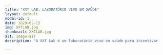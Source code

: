 ```yaml
---
title: "XXT LAB: LABORATÓRIO VIVO EM SAÚDE"
layout: default
modal-id: 1
date: 2020-02-15
img: XXTLAB.jpg
thumbnail: XXTLAB.jpg
alt: image-alt
description: "O XXT Lab é um laboratório vivo em saúde para incentivar o autocuidado, a escuta e a autonomia em saúde, pensada em sua integralidade e complexidade. Um espaço seguro e acolhedor onde você pode aprender sobre sua anatomia e fisiologia, falar sobre prazer e sexualidade, visualizar seu colo do útero, conhecer e acessar ervas, óleos essenciais e outros tratamentos naturais para desequilíbrios ginecológicos e, sobretudo, trocar com outras pessoas suas experiências e descobertas." 

---
```

